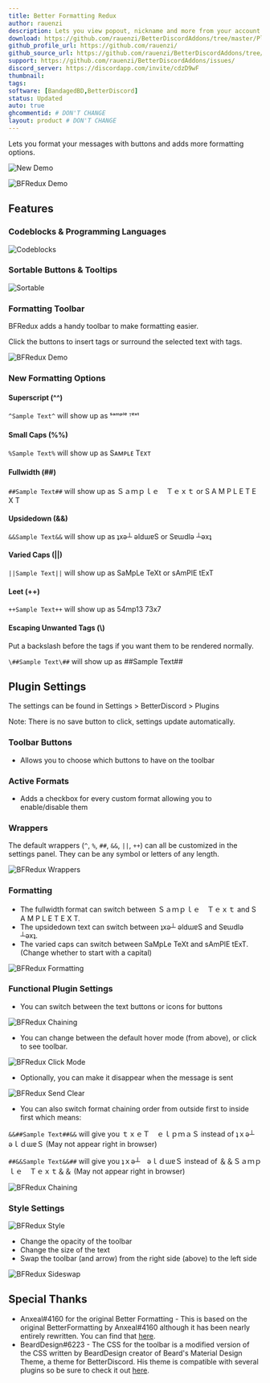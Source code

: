 ```yaml
---
title: Better Formatting Redux
author: rauenzi
description: Lets you view popout, nickname and more from your account panel at the bottom.
download: https://github.com/rauenzi/BetterDiscordAddons/tree/master/Plugins/BetterFormattingRedux
github_profile_url: https://github.com/rauenzi/
github_source_url: https://github.com/rauenzi/BetterDiscordAddons/tree/master/Plugins/BetterFormattingRedux
support: https://github.com/rauenzi/BetterDiscordAddons/issues/
discord_server: https://discordapp.com/invite/cdzD9wF
thumbnail:
tags:
software: [BandagedBD,BetterDiscord]
status: Updated
auto: true
ghcommentid: # DON'T CHANGE
layout: product # DON'T CHANGE
---
```

Lets you format your messages with buttons and adds more formatting options.

![New Demo](https://i.zackrauen.com/OY2qYj.gif)

![BFRedux Demo](https://zippy.gfycat.com/HugeDeadDuckling.gif)


## Features

### Codeblocks & Programming Languages

![Codeblocks](https://i.zackrauen.com/rTdu3g.gif)

### Sortable Buttons & Tooltips

![Sortable](https://i.zackrauen.com/teYxPk.gif)

### Formatting Toolbar
BFRedux adds a handy toolbar to make formatting easier.

Click the buttons to insert tags or surround the selected text with tags.

![BFRedux Demo](https://i.imgur.com/rpPMyfl.png)

### New Formatting Options

#### Superscript (^^)
`^Sample Text^` will show up as ˢᵃᵐᵖˡᵉ ᵀᵉˣᵗ

#### Small Caps (%%)
`%Sample Text%` will show up as Sᴀᴍᴘʟᴇ Tᴇxᴛ

#### Fullwidth (##)
`##Sample Text##` will show up as Ｓａｍｐｌｅ　Ｔｅｘｔ or S A M P L E  T E X T

#### Upsidedown (&&)
`&&Sample Text&&` will show up as ʇxǝ┴ ǝldɯɐS or Sɐɯdlǝ ┴ǝxʇ

#### Varied Caps (||)
`||Sample Text||` will show up as SaMpLe TeXt or sAmPlE tExT

#### Leet (++)
`++Sample Text++` will show up as 54mp13 73x7

#### Escaping Unwanted Tags (\\)
Put a backslash before the tags if you want them to be rendered normally.

`\##Sample Text\##` will show up as \##Sample Text\##

## Plugin Settings

The settings can be found in Settings > BetterDiscord > Plugins

Note: There is no save button to click, settings update automatically.

### Toolbar Buttons

 - Allows you to choose which buttons to have on the toolbar

### Active Formats

 - Adds a checkbox for every custom format allowing you to enable/disable them

### Wrappers
The default wrappers (`^`, `%`, `##`, `&&`, `||`, `++`) can all be customized in the settings panel. They can be any symbol or letters of any length.

![BFRedux Wrappers](https://i.imgur.com/dENmVfI.png)

### Formatting
 - The fullwidth format can switch between Ｓａｍｐｌｅ　Ｔｅｘｔ and S A M P L E  T E X T.
 - The upsidedown text can switch between ʇxǝ┴ ǝldɯɐS and Sɐɯdlǝ ┴ǝxʇ.
 - The varied caps can switch between SaMpLe TeXt and sAmPlE tExT. (Change whether to start with a capital)
 
![BFRedux Formatting](https://i.imgur.com/9aRPLgp.png)
 
### Functional Plugin Settings

 - You can switch between the text buttons or icons for buttons

![BFRedux Chaining](https://i.imgur.com/upVOQbV.png)

 - You can change between the default hover mode (from above), or click to see toolbar.
 
![BFRedux Click Mode](https://i.imgur.com/z24gBX0.gif)
 - Optionally, you can make it disappear when the message is sent
 
![BFRedux Send Clear](https://i.imgur.com/BuLecX9.gif)

 - You can also switch format chaining order from outside first to inside first which means:
 
`&&##Sample Text##&&` will give you ｔｘｅＴ　ｅｌｐｍａＳ instead of ʇｘǝ┴　ǝｌｄɯɐＳ (May not appear right in browser)

`##&&Sample Text&&##` will give you ʇｘǝ┴　ǝｌｄɯɐＳ instead of ＆＆Ｓａｍｐｌｅ　Ｔｅｘｔ＆＆ (May not appear right in browser)

 ![BFRedux Chaining](https://i.imgur.com/1U5k8Dy.png)
 
### Style Settings
![BFRedux Style](https://i.imgur.com/lTp1mXG.png)

 - Change the opacity of the toolbar
 - Change the size of the text
 - Swap the toolbar (and arrow) from the right side (above) to the left side
 
 ![BFRedux Sideswap](https://i.imgur.com/RBE6x1G.gif)

## Special Thanks
 - Anxeal#4160 for the original Better Formatting - This is based on the original BetterFormatting by Anxeal#4160 although it has been nearly entirely rewritten. You can find that [here](https://github.com/Anxeal/BDEnhancements/tree/master/plugins/BetterFormatting). 
 - BeardDesign#6223 - The CSS for the toolbar is a modified version of the CSS written by BeardDesign creator of Beard's Material Design Theme, a theme for BetterDiscord. His theme is compatible with several plugins so be sure to check it out [here](https://www.beard-design.com/discord-material-theme).